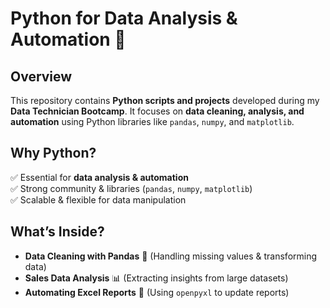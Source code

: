 # Python for Data Analysis & Automation 🐍  

## Overview  
This repository contains **Python scripts and projects** developed during my **Data Technician Bootcamp**. It focuses on **data cleaning, analysis, and automation** using Python libraries like `pandas`, `numpy`, and `matplotlib`.  

## Why Python?  
✅ Essential for **data analysis & automation**  
✅ Strong community & libraries (`pandas`, `numpy`, `matplotlib`)  
✅ Scalable & flexible for data manipulation  

## What’s Inside?  
- **Data Cleaning with Pandas** 🧼 (Handling missing values & transforming data)  
- **Sales Data Analysis** 📊 (Extracting insights from large datasets)  
- **Automating Excel Reports** 📑 (Using `openpyxl` to update reports)  
